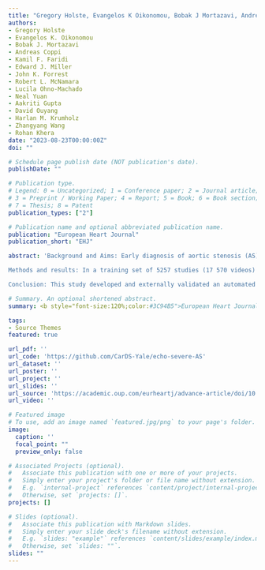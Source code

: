 ```yaml
---
title: "Gregory Holste, Evangelos K Oikonomou, Bobak J Mortazavi, Andreas Coppi, Kamil F Faridi, Edward J Miller, John K Forrest, Robert L McNamara, Lucila Ohno-Machado, Neal Yuan, Aakriti Gupta, David Ouyang, Harlan M Krumholz, Zhangyang Wang, Rohan Khera"
authors:
- Gregory Holste
- Evangelos K. Oikonomou
- Bobak J. Mortazavi
- Andreas Coppi
- Kamil F. Faridi
- Edward J. Miller
- John K. Forrest
- Robert L. McNamara
- Lucila Ohno-Machado
- Neal Yuan
- Aakriti Gupta
- David Ouyang
- Harlan M. Krumholz
- Zhangyang Wang
- Rohan Khera
date: "2023-08-23T00:00:00Z"
doi: ""

# Schedule page publish date (NOT publication's date).
publishDate: ""

# Publication type.
# Legend: 0 = Uncategorized; 1 = Conference paper; 2 = Journal article;
# 3 = Preprint / Working Paper; 4 = Report; 5 = Book; 6 = Book section;
# 7 = Thesis; 8 = Patent
publication_types: ["2"]

# Publication name and optional abbreviated publication name.
publication: "European Heart Journal"
publication_short: "EHJ"

abstract: 'Background and Aims: Early diagnosis of aortic stenosis (AS) is critical to prevent morbidity and mortality but requires skilled examination with Doppler imaging. This study reports the development and validation of a novel deep learning model that relies on two-dimensional (2D) parasternal long axis videos from transthoracic echocardiography without Doppler imaging to identify severe AS, suitable for point-of-care ultrasonography.

Methods and results: In a training set of 5257 studies (17 570 videos) from 2016 to 2020 [Yale-New Haven Hospital (YNHH), Connecticut], an ensemble of three-dimensional convolutional neural networks was developed to detect severe AS, leveraging self-supervised contrastive pretraining for label-efficient model development. This deep learning model was validated in a temporally distinct set of 2040 consecutive studies from 2021 from YNHH as well as two geographically distinct cohorts of 4226 and 3072 studies, from California and other hospitals in New England, respectively. The deep learning model achieved an area under the receiver operating characteristic curve (AUROC) of 0.978 (95% CI: 0.966, 0.988) for detecting severe AS in the temporally distinct test set, maintaining its diagnostic performance in geographically distinct cohorts [0.952 AUROC (95% CI: 0.941, 0.963) in California and 0.942 AUROC (95% CI: 0.909, 0.966) in New England]. The model was interpretable with saliency maps identifying the aortic valve, mitral annulus, and left atrium as the predictive regions. Among non-severe AS cases, predicted probabilities were associated with worse quantitative metrics of AS suggesting an association with various stages of AS severity.

Conclusion: This study developed and externally validated an automated approach for severe AS detection using single-view 2D echocardiography, with potential utility for point-of-care screening.'

# Summary. An optional shortened abstract.
summary: <b style="font-size:120%;color:#3C94B5">European Heart Journal</b><br> Accurate and generalizable detection of severe aortic stenosis based on single-view echocardiography.

tags:
- Source Themes
featured: true

url_pdf: ''
url_code: 'https://github.com/CarDS-Yale/echo-severe-AS'
url_dataset: ''
url_poster: ''
url_project: ''
url_slides: ''
url_source: 'https://academic.oup.com/eurheartj/advance-article/doi/10.1093/eurheartj/ehad456/7248551'
url_video: ''

# Featured image
# To use, add an image named `featured.jpg/png` to your page's folder.
image:
  caption: ''
  focal_point: ""
  preview_only: false

# Associated Projects (optional).
#   Associate this publication with one or more of your projects.
#   Simply enter your project's folder or file name without extension.
#   E.g. `internal-project` references `content/project/internal-project/index.md`.
#   Otherwise, set `projects: []`.
projects: []

# Slides (optional).
#   Associate this publication with Markdown slides.
#   Simply enter your slide deck's filename without extension.
#   E.g. `slides: "example"` references `content/slides/example/index.md`.
#   Otherwise, set `slides: ""`.
slides: ""
---
```

